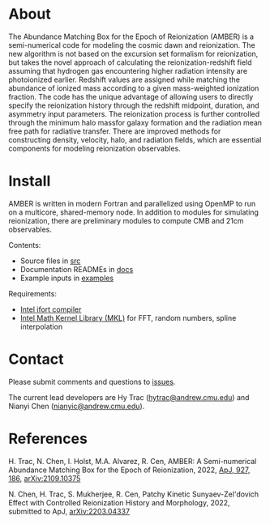 # About

The Abundance Matching Box for the Epoch of Reionization (AMBER) is a semi-numerical code for modeling the cosmic dawn and reionization. The new algorithm is not based on the excursion set formalism for reionization, but takes the novel approach of calculating the reionization-redshift field assuming that hydrogen gas encountering higher radiation intensity are photoionized earlier. Redshift values are assigned while matching the abundance of ionized mass according to a given mass-weighted ionization fraction. The code has the unique advantage of allowing users to directly specify the reionization history through the redshift midpoint, duration, and asymmetry input parameters. The reionization process is further controlled through the minimum halo massfor galaxy formation and the radiation mean free path for radiative transfer. There are improved methods for constructing density, velocity, halo, and radiation fields, which are essential components for modeling reionization observables.


# Install

AMBER is written in modern Fortran and parallelized using OpenMP to run on a multicore, shared-memory node. In addition to modules for simulating reionization, there are preliminary modules to compute CMB and 21cm observables.

Contents:
- Source files in [src](https://github.com/hytrac/amber/tree/main/src)
- Documentation READMEs in [docs](https://github.com/hytrac/amber/tree/main/docs)
- Example inputs in [examples](https://github.com/hytrac/amber/tree/main/examples)

Requirements:
- [Intel ifort compiler](https://www.intel.com/content/www/us/en/developer/tools/oneapi/fortran-compiler.html#gs.zjewa9)
- [Intel Math Kernel Library (MKL)](https://www.intel.com/content/www/us/en/developer/tools/oneapi/onemkl.html) for FFT, random numbers, spline interpolation

# Contact

Please submit comments and questions to [issues](https://github.com/hytrac/amber/issues).

The current lead developers are Hy Trac (hytrac@andrew.cmu.edu) and Nianyi Chen (nianyic@andrew.cmu.edu).


# References

H. Trac, N. Chen, I. Holst, M.A. Alvarez, R. Cen, AMBER: A Semi-numerical Abundance Matching Box for the Epoch of Reionization, 2022, [ApJ, 927, 186](https://iopscience.iop.org/article/10.3847/1538-4357/ac5116), [arXiv:2109.10375](https://arxiv.org/abs/2109.10375)

N. Chen, H. Trac, S. Mukherjee, R. Cen, Patchy Kinetic Sunyaev-Zel'dovich Effect with Controlled Reionization History and Morphology, 2022, submitted to ApJ, [arXiv:2203.04337](https://arxiv.org/abs/2203.04337)
